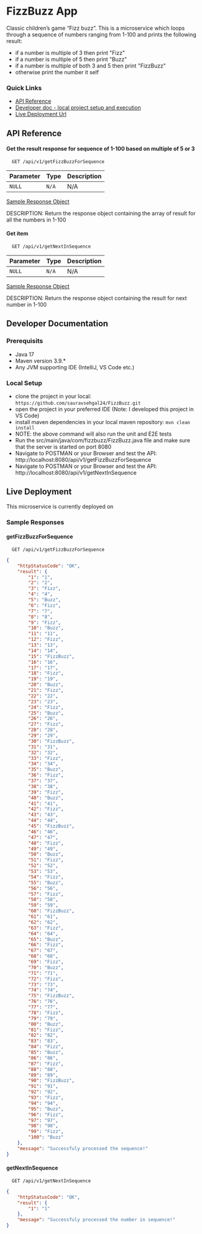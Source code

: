
# FizzBuzz App

Classic children’s game “Fizz buzz”. This is a microservice which loops through a sequence of numbers ranging from 1-100 and prints the following result:

- if a number is multiple of 3 then print "Fizz"
- if a number is multiple of 5 then print "Buzz"
- if a number is multiple of both 3 and 5 then print "FizzBuzz"
- otherwise print the number it self

### Quick Links

- [API Reference](#API-Reference)
- [Developer doc - local project setup and execution](#Developer-Documentation)
- [Live Deployment Url](#Live-Deployment)

## API Reference

#### Get the result response for sequence of 1-100 based on multiple of 5 or 3

```http
  GET /api/v1/getFizzBuzzForSequence
```

| Parameter | Type     | Description                |
| :-------- | :------- | :------------------------- |
| `NULL`    | `N/A`    | N/A                        |

[Sample Response Object](#getFizzBuzzForSequence)

DESCRIPTION: Return the response object containing the array of result for all the numbers in 1-100 

#### Get item

```http
  GET /api/v1/getNextInSequence
```

| Parameter | Type     | Description                |
| :-------- | :------- | :------------------------- |
| `NULL`    | `N/A`    | N/A                        |

[Sample Response Object](#getNextInSequence)

DESCRIPTION: Return the response object containing the  result for next number in 1-100 


## Developer Documentation

### Prerequisits
- Java 17
- Maven version 3.9.*
- Any JVM supporting IDE (IntelliJ, VS Code etc.)

### Local Setup
- clone the project in your local: ```https://github.com/sauravsehgal24/FizzBuzz.git```
- open the project in your preferred IDE (Note: I developed this project in VS Code)
- install maven dependencies in your local maven repository: ```mvn clean install```
- NOTE: the above command will also run the unit and E2E tests
- Run the src/main/java/com/fizzbuzz/FizzBuzz.java file and make sure that the server is started on port 8080
- Navigate to POSTMAN or your Browser and test the API: http://localhost:8080/api/v1/getFizzBuzzForSequence
- Navigate to POSTMAN or your Browser and test the API: http://localhost:8080/api/v1/getNextInSequence


## Live Deployment

This microservice is currently deployed on 


### Sample Responses

#### getFizzBuzzForSequence

```http
  GET /api/v1/getFizzBuzzForSequence
```

```json
{
    "httpStatusCode": "OK",
    "result": {
        "1": "1",
        "2": "2",
        "3": "Fizz",
        "4": "4",
        "5": "Buzz",
        "6": "Fizz",
        "7": "7",
        "8": "8",
        "9": "Fizz",
        "10": "Buzz",
        "11": "11",
        "12": "Fizz",
        "13": "13",
        "14": "14",
        "15": "FizzBuzz",
        "16": "16",
        "17": "17",
        "18": "Fizz",
        "19": "19",
        "20": "Buzz",
        "21": "Fizz",
        "22": "22",
        "23": "23",
        "24": "Fizz",
        "25": "Buzz",
        "26": "26",
        "27": "Fizz",
        "28": "28",
        "29": "29",
        "30": "FizzBuzz",
        "31": "31",
        "32": "32",
        "33": "Fizz",
        "34": "34",
        "35": "Buzz",
        "36": "Fizz",
        "37": "37",
        "38": "38",
        "39": "Fizz",
        "40": "Buzz",
        "41": "41",
        "42": "Fizz",
        "43": "43",
        "44": "44",
        "45": "FizzBuzz",
        "46": "46",
        "47": "47",
        "48": "Fizz",
        "49": "49",
        "50": "Buzz",
        "51": "Fizz",
        "52": "52",
        "53": "53",
        "54": "Fizz",
        "55": "Buzz",
        "56": "56",
        "57": "Fizz",
        "58": "58",
        "59": "59",
        "60": "FizzBuzz",
        "61": "61",
        "62": "62",
        "63": "Fizz",
        "64": "64",
        "65": "Buzz",
        "66": "Fizz",
        "67": "67",
        "68": "68",
        "69": "Fizz",
        "70": "Buzz",
        "71": "71",
        "72": "Fizz",
        "73": "73",
        "74": "74",
        "75": "FizzBuzz",
        "76": "76",
        "77": "77",
        "78": "Fizz",
        "79": "79",
        "80": "Buzz",
        "81": "Fizz",
        "82": "82",
        "83": "83",
        "84": "Fizz",
        "85": "Buzz",
        "86": "86",
        "87": "Fizz",
        "88": "88",
        "89": "89",
        "90": "FizzBuzz",
        "91": "91",
        "92": "92",
        "93": "Fizz",
        "94": "94",
        "95": "Buzz",
        "96": "Fizz",
        "97": "97",
        "98": "98",
        "99": "Fizz",
        "100": "Buzz"
    },
    "message": "Successfuly processed the sequence!"
}
```

#### getNextInSequence

```http
  GET /api/v1/getNextInSequence
```

```json 
{
    "httpStatusCode": "OK",
    "result": {
        "1": "1"
    },
    "message": "Successfuly processed the number in sequence!"
}
```